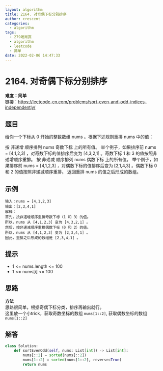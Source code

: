 ```yaml
---
layout: algorithm
title: 2164. 对奇偶下标分别排序
author: crescent
categories:
  - algorithm
tags:
  - 279场周赛
  - algorithm
  - leetcode
  - 简单
date: 2022-02-06 14:47:33
---
```

# 2164. 对奇偶下标分别排序
**难度：简单**  
链接：https://leetcode-cn.com/problems/sort-even-and-odd-indices-independently/
## 题目
给你一个下标从 0 开始的整数数组 nums 。根据下述规则重排 nums 中的值：

按 非递增 顺序排列 nums 奇数下标 上的所有值。
举个例子，如果排序前 nums = [4,1,2,3] ，对奇数下标的值排序后变为 [4,3,2,1] 。奇数下标 1 和 3 的值按照非递增顺序重排。
按 非递减 顺序排列 nums 偶数下标 上的所有值。
举个例子，如果排序前 nums = [4,1,2,3] ，对偶数下标的值排序后变为 [2,1,4,3] 。偶数下标 0 和 2 的值按照非递减顺序重排。
返回重排 nums 的值之后形成的数组。

## 示例
```
输入：nums = [4,1,2,3]
输出：[2,3,4,1]
解释：
首先，按非递增顺序重排奇数下标（1 和 3）的值。
所以，nums 从 [4,1,2,3] 变为 [4,3,2,1] 。
然后，按非递减顺序重排偶数下标（0 和 2）的值。
所以，nums 从 [4,1,2,3] 变为 [2,3,4,1] 。
因此，重排之后形成的数组是 [2,3,4,1] 。
```

## 提示
+ 1 <= nums.length <= 100
+ 1 <= nums[i] <= 100

## 思路
**方法**  
思路很简单，根据奇偶下标分类，排序再输出就行。  
这里放一个小trick，获取奇数坐标的数组 `nums[1::2]`, 获取偶数坐标的数组 `nums[1::2]`

## 解答
``` python
class Solution:
    def sortEvenOdd(self, nums: List[int]) -> List[int]:
        nums[::2] = sorted(nums[::2])
        nums[1::2] = sorted(nums[1::2], reverse=True)
        return nums
```